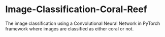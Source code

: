 # Image-Classification-Coral-Reef
The image classification using a Convolutional Neural Network in PyTorch framework where images are classified as either coral or not.
